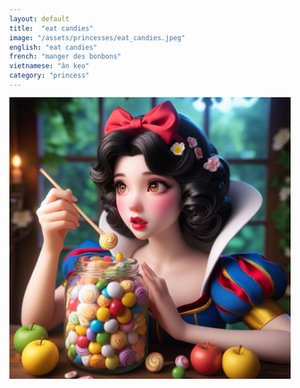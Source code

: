 ```yaml
---
layout: default
title:  "eat candies"
image: "/assets/princesses/eat_candies.jpeg"
english: "eat candies"
french: "manger des bonbons"
vietnamese: "ăn kẹo"
category: "princess"
---
```


![eat_candies](/assets/princesses/eat_candies.jpeg)
